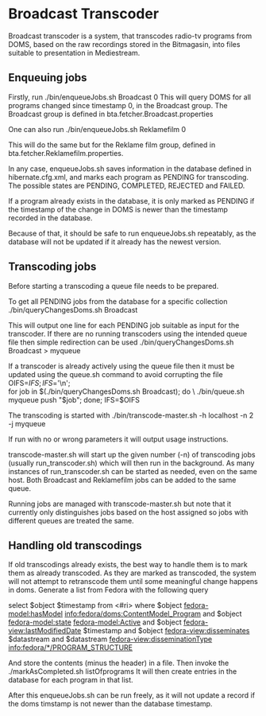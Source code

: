 # Broadcast Transcoder


Broadcast transcoder is a system, that transcodes radio-tv
programs from DOMS, based on the raw recordings stored in the Bitmagasin, into
files suitable to presentation in Mediestream.


## Enqueuing jobs

Firstly, run
    ./bin/enqueueJobs.sh Broadcast 0
This will query DOMS for all programs changed since timestamp 0, in the
Broadcast group. The Broadcast group is defined in bta.fetcher.Broadcast.properties

One can also run
     ./bin/enqueueJobs.sh Reklamefilm 0

This will do the same but for the Reklame film group, defined in
bta.fetcher.Reklamefilm.properties.

In any case, enqueueJobs.sh saves information in the database defined in
hibernate.cfg.xml, and marks each program as PENDING for transcoding.
The possible states are PENDING, COMPLETED, REJECTED and FAILED.

If a program already exists in the database, it is only marked as PENDING if the
timestamp of the change in DOMS is newer than the timestamp recorded in the
database.

Because of that, it should be safe to run enqueueJobs.sh repeatably, as the database will
not be updated if it already has the newest version.

## Transcoding jobs

Before starting a transcoding a queue file needs to be prepared.

To get all PENDING jobs from the database for a specific collection
    ./bin/queryChangesDoms.sh Broadcast

This will output one line for each PENDING job suitable as input for the
transcoder.
If there are no running transcoders using the intended queue file then simple
redirection can be used
    ./bin/queryChangesDoms.sh Broadcast > myqueue

If a transcoder is already actively using the queue file then it must be
updated using the queue.sh command to avoid corrupting the file
    OIFS=$IFS; IFS=$'\n'; \
    for job in $(./bin/queryChangesDoms.sh Broadcast); do \
    ./bin/queue.sh myqueue push "$job"; done; IFS=$OIFS

The transcoding is started with
    ./bin/transcode-master.sh -h localhost -n 2 -j myqueue

If run with no or wrong parameters it will output usage instructions.

transcode-master.sh will start up the given number (-n) of transcoding jobs
(usually run_transcoder.sh) which will then run in the background.
As many instances of run_transcoder.sh can be started as needed, even on the
same host.
Both Broadcast and Reklamefilm jobs can be added to the same queue.

Running jobs are managed with transcode-master.sh but note that it currently
only distinguishes jobs based on the host assigned so jobs with different queues
are treated the same.

## Handling old transcodings

If old transcodings already exists, the best way to handle them is to mark them as already transcoded.
As they are marked as transcoded, the system will not attempt to retranscode them until some meaningful
change happens in doms.
Generate a list from Fedora with the following query

select $object $timestamp
from <#ri>
where
$object <fedora-model:hasModel> <info:fedora/doms:ContentModel_Program>
and
$object <fedora-model:state> <fedora-model:Active>
and
$object <fedora-view:lastModifiedDate> $timestamp
and
$object <fedora-view:disseminates> $datastream
and
$datastream <fedora-view:disseminationType> <info:fedora/*/PROGRAM_STRUCTURE>

And store the contents (minus the header) in a file. Then invoke the
    ./markAsCompleted.sh listOfprograms
It will then create entries in the database for each program in that list.

After this enqueueJobs.sh can be run freely, as it will not update a record
if the doms timstamp is not newer than the database timestamp.


